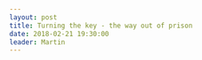 ```yaml
---
layout: post
title: Turning the key - the way out of prison 
date: 2018-02-21 19:30:00
leader: Martin 
---
```

